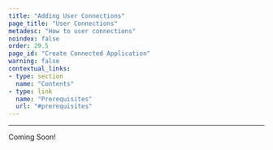 ```yaml
---
title: "Adding User Connections"
page_title: "User Connections"
metadesc: "How to user connections"
noindex: false
order: 29.5
page_id: "Create Connected Application"
warning: false
contextual_links:
- type: section
  name: "Contents"
- type: link
  name: "Prerequisites"
  url: "#prerequisites"
---
```


---

Coming Soon!


